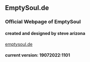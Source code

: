 ## EmptySoul.de
### Official Webpage of EmptySoul
#### created and designed by steve arizona

[emptysoul.de](https://www.emptysoul.de)

#### current version: 19072022:1101
